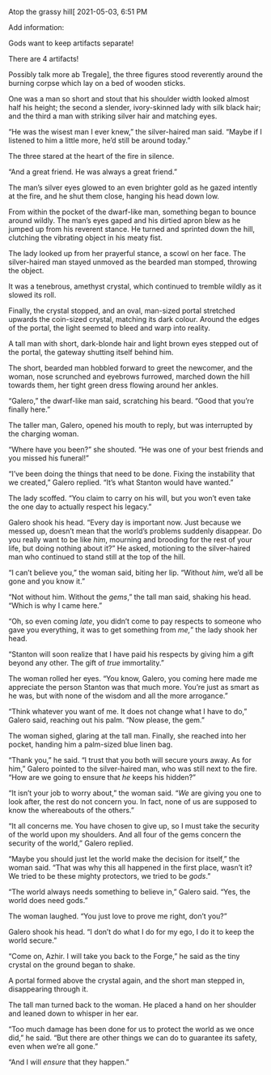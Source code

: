 Atop the grassy hill\[ 2021-05-03, 6:51 PM

Add information:

Gods want to keep artifacts separate!

There are 4 artifacts!

Possibly talk more ab Tregale\], the three figures stood reverently around the burning corpse which lay on a bed of wooden sticks.

One was a man so short and stout that his shoulder width looked almost half his height; the second a slender, ivory-skinned lady with silk black hair; and the third a man with striking silver hair and matching eyes. 

“He was the wisest man I ever knew,” the silver-haired man said. “Maybe if I listened to him a little more, he’d still be around today.”

The three stared at the heart of the fire in silence.

“And a great friend. He was always a great friend.”

The man’s silver eyes glowed to an even brighter gold as he gazed intently at the fire, and he shut them close, hanging his head down low.

From within the pocket of the dwarf-like man, something began to bounce around wildly. The man’s eyes gaped and his  dirtied apron blew as he jumped up from his reverent stance.  He turned and sprinted down the hill, clutching the vibrating object in his meaty fist.

The lady looked up from her prayerful stance, a scowl on her face. The silver-haired man stayed unmoved as the bearded man stomped, throwing the object.

It was a tenebrous, amethyst crystal, which continued to tremble wildly as it slowed its roll.

Finally, the crystal stopped, and an oval, man-sized portal stretched upwards the coin-sized crystal, matching its dark colour. Around the edges of the portal, the light seemed to bleed and warp into reality. 

A tall man with short, dark-blonde hair and light brown eyes stepped out of the portal, the gateway shutting itself behind him.

The short, bearded man hobbled forward to greet the newcomer, and the woman, nose scrunched and eyebrows furrowed, marched down the hill towards them, her tight green dress flowing around her ankles.

“Galero,” the dwarf-like man said, scratching his beard. “Good that you’re finally here.”

The taller man, Galero, opened his mouth to reply, but was interrupted by the charging woman.

“Where have you been?” she shouted. “He was one of your best friends and you missed his funeral!”

“I’ve been doing the things that need to be done. Fixing the instability that we created,” Galero replied. “It’s what Stanton would have wanted.”

The lady scoffed. “You claim to carry on his will, but you won’t even take the one day to actually respect his legacy.”

Galero shook his head. “Every day is important now. Just because we messed up, doesn’t mean that the world’s problems suddenly disappear. Do you really want to be like *him*, mourning and brooding for the rest of your life, but doing nothing about it?” He asked, motioning to the silver-haired man who continued to stand still at the top of the hill.

“I can’t believe you,” the woman said, biting her lip. “Without *him*, we’d all be gone and you know it.”

“Not without him. Without the *gems*,” the tall man said, shaking his head. “Which is why I came here.”

“Oh, so even coming *late*, you didn’t come to pay respects to someone who gave you everything, it was to get something from *me,*” the lady shook her head.

“Stanton will soon realize that I have paid his respects by giving him a gift beyond any other. The gift of *true* immortality.”

The woman rolled her eyes. “You know, Galero, you coming here made me appreciate the person Stanton was that much more. You’re just as smart as he was, but with none of the wisdom and all the more arrogance.”

“Think whatever you want of me. It does not change what I have to do,” Galero said, reaching out his palm. “Now please, the gem.”

The woman sighed, glaring at the tall man. Finally, she reached into her pocket, handing him a palm-sized blue linen bag.

“Thank you,” he said. “I trust that you both will secure yours away. As for him,” Galero pointed to the silver-haired man, who was still next to the fire. “How are we going to ensure that *he* keeps his hidden?”

“It isn’t your job to worry about,” the woman said. “*We* are giving you one to look after, the rest do not concern you. In fact, none of us are supposed to know the whereabouts of the others.”

“It all concerns me. You have chosen to give up, so I must take the security of the world upon my shoulders. And all four of the gems concern the security of the world,” Galero replied.

“Maybe you should just let the world make the decision for itself,” the woman said. “That was why this all happened in the first place, wasn’t it? We tried to be these mighty protectors, we tried to be *gods*.”

“The world always needs something to believe in,” Galero said. “Yes, the world does need gods.”

The woman laughed. “You just love to prove me right, don’t you?”

Galero shook his head. “I don’t do what I do for my ego, I do it to keep the world secure.”

“Come on, Azhir. I will take you back to the Forge,” he said as the tiny crystal on the ground began to shake. 

A portal formed above the crystal again, and the short man stepped in, disappearing through it.

The tall man turned back to the woman. He placed a hand on her shoulder and leaned down to whisper in her ear.

“Too much damage has been done for us to protect the world as we once did,” he said. “But there are other things we can do to guarantee its safety, even when we’re all gone.”

“And I will *ensure* that they happen.”





